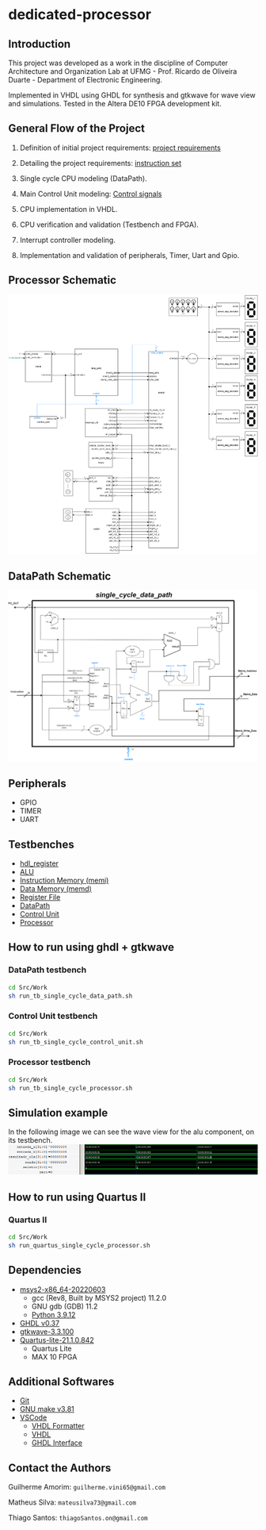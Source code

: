 # dedicated-processor

## Introduction

This project was developed as a work in the discipline of Computer Architecture and Organization Lab at UFMG - Prof. Ricardo de Oliveira Duarte - Department of Electronic Engineering.

Implemented in VHDL using GHDL for synthesis and gtkwave for wave view and simulations. Tested in the Altera DE10 FPGA development kit.
## General Flow of the Project
1. Definition of initial project requirements: [project requirements](https://github.com/guiguitz/dedicated-processor/blob/main/Docs/template_mapa_de_memoria%20-%20Guilherme%2C%20Matheus%20e%20Thiago.pdf)

2. Detailing the project requirements: [instruction set](https://github.com/guiguitz/dedicated-processor/blob/main/Docs/template_discriminacao_instrucao%20-%20Guilherme%2C%20Matheus%20e%20Thiago.pdf)

3. Single cycle CPU modeling (DataPath).

4. Main Control Unit modeling: [Control signals](https://github.com/guiguitz/dedicated-processor/blob/main/Docs/template_discriminacao_sinais_ctrl.pdf)

5. CPU implementation in VHDL.

6. CPU verification and validation (Testbench and FPGA).

7. Interrupt controller modeling.

8. Implementation and validation of peripherals, Timer, Uart and Gpio.


## Processor Schematic
![schematic](https://github.com/guiguitz/dedicated-processor/blob/main/Docs/processor-schematic.png)

## DataPath Schematic
![schematic](https://github.com/guiguitz/dedicated-processor/blob/main/Docs/datapath-schematic.png)

## Peripherals
- GPIO
- TIMER
- UART

## Testbenches
- [hdl_register](https://github.com/guiguitz/dedicated-processor/blob/main/Src/Testbenches/tb_hdl_register.vhd)
- [ALU](https://github.com/guiguitz/dedicated-processor/blob/main/Src/Testbenches/tb_alu.vhd)
- [Instruction Memory (memi)](https://github.com/guiguitz/dedicated-processor/blob/main/Src/Testbenches/tb_memi.vhd)
- [Data Memory (memd)](https://github.com/guiguitz/dedicated-processor/blob/main/Src/Testbenches/tb_memd.vhd)
- [Register File](https://github.com/guiguitz/dedicated-processor/blob/main/Src/Testbenches/tb_register_file.vhd)
- [DataPath](https://github.com/guiguitz/dedicated-processor/blob/main/Src/Testbenches/tb_single_cycle_data_path.vhd)
- [Control Unit](https://github.com/guiguitz/dedicated-processor/blob/main/Src/Testbenches/tb_single_cycle_control_unit.vhd)
- [Processor](https://github.com/guiguitz/dedicated-processor/blob/main/Src/Testbenches/tb_single_cycle_processor.vhd)

## How to run using ghdl + gtkwave
### DataPath testbench
```bash
cd Src/Work
sh run_tb_single_cycle_data_path.sh
```
### Control Unit testbench
```bash
cd Src/Work
sh run_tb_single_cycle_control_unit.sh
```
### Processor testbench
```bash
cd Src/Work
sh run_tb_single_cycle_processor.sh
```

## Simulation example

In the following image we can see the wave view for the alu component, on its testbench.
![schematic](https://github.com/guiguitz/dedicated-processor/blob/main/Docs/alu_debug.png)

## How to run using Quartus II
### Quartus II
```bash
cd Src/Work
sh run_quartus_single_cycle_processor.sh
```

## Dependencies

- [msys2-x86_64-20220603](https://www.msys2.org)
  - gcc (Rev8, Built by MSYS2 project) 11.2.0
  - GNU gdb (GDB) 11.2
  - [Python 3.9.12](https://packages.msys2.org/package/mingw-w64-x86_64-python)
- [GHDL v0.37](https://github.com/ghdl/ghdl/releases/download/v0.37/ghdl-0.37-mingw32-mcode.zip)
- [gtkwave-3.3.100](https://sourceforge.net/projects/gtkwave/files/gtkwave-3.3.100-bin-win32)
- [Quartus-lite-21.1.0.842](https://www.intel.com/content/www/us/en/software-kit/684216/intel-quartus-prime-lite-edition-design-software-version-21-1-for-windows.html)
  - Quartus Lite
  - MAX 10 FPGA

## Additional Softwares
- [Git](https://git-scm.com/downloads)
- [GNU make v3.81](http://gnuwin32.sourceforge.net/packages/make.htm)
- [VSCode](https://code.visualstudio.com/download)
  - [VHDL Formatter](https://marketplace.visualstudio.com/items?itemName=Vinrobot.vhdl-formatter)
  - [VHDL](https://marketplace.visualstudio.com/items?itemName=puorc.awesome-vhdl)
  - [GHDL Interface](https://marketplace.visualstudio.com/items?itemName=johannesbonk.ghdl-interface)

## Contact the Authors
Guilherme Amorim: `guilherme.vini65@gmail.com`

Matheus Silva: `mateusilva73@gmail.com`

Thiago Santos: `thiagoSantos.on@gmail.com`
